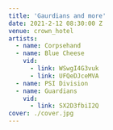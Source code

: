 ```yaml
---
title: 'Gaurdians and more'
date: 2021-2-12 08:30:00 Z
venue: crown_hotel
artists:
  - name: Corpsehand
  - name: Blue Cheese
    vid:
      - link: WSwgI4G3vuk
      - link: UFQeDJceMVA
  - name: PSI Division
  - name: Guardians
    vid:
      - link: SX2D3fbiI2Q
cover: ./cover.jpg
---
```

